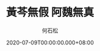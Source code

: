 ---
issue: 385
title: 黃芩無假 阿魏無真
author: 何石松
language: 海陸
date: 2020-07-09T00:00:00.000+08:00
topic: 諺語
difficulty: 2
wikidata: Q131449129
wikidata_link: https://www.wikidata.org/wiki/Q131449129
author_wikidata_link: https://www.wikidata.org/wiki/Q131448022
author_wikidata: Q131448022
---